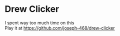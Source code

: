 # Drew Clicker
I spent way too much time on this \
Play it at https://github.com/joseph-468/drew-clicker
